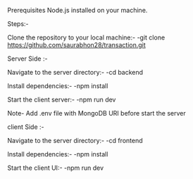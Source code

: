 Prerequisites Node.js installed on your machine.

Steps:-

Clone the repository to your local machine:- -git clone https://github.com/saurabhon28/transaction.git

Server Side :-

Navigate to the server directory:- -cd backend

Install dependencies:- -npm install

Start the client server:- -npm run dev

Note- Add .env file with MongoDB URI before start the server

client Side :-

Navigate to the server directory:- -cd frontend

Install dependencies:- -npm install

Start the client UI:- -npm run dev